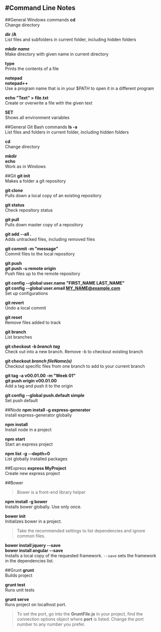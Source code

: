 #Command Line Notes
-----------

##General Windows commands
**cd**  
Change directory

**dir /A**  
List files and subfolders in current folder, including hidden folders

**mkdir *name***  
Make directory with given name in current directory

**type**  
Prints the contents of a file

**notepad**  
**notepad++**  
Use a program name that is in your $PATH to open it in a different program

**echo "Text" > file.txt**  
Create or overwrite a file with the given text

**SET**  
Shows all environment variables

##General Git Bash commands
**ls -a**  
List files and folders in current folder, including hidden folders

**cd**  
Change directory

**mkdir**  
**echo**  
Work as in Windows


##Git
**git init**  
Makes a folder a git repository

**git clone**  
Pulls down a local copy of an existing repository

**git status**  
Check repository status

**git pull**  
Pulls down master copy of a repository

**git add --all .**  
Adds untracked files, including removed files

**git commit -m "message"**  
Commit files to the local repository

**git push**  
**git push -u remote origin**  
Push files up to the remote repository

**git config --global user.name "FIRST_NAME LAST_NAME"**  
**git config --global user.email MY_NAME@example.com**  
Set up configurations

**git revert**  
Undo a local commit

**git reset**   
Remove files added to track

**git branch**  
List branches

**git checkout -b *branch* *tag***  
Check out into a new branch. Remove -b to checkout existing branch  

**git checkout *branch* *fileName(s)***  
Checkout specific files from one branch to add to your current branch

**git tag -a v00.01.00 -m "Week 01"**  
**git push origin v00.01.00**  
Add a tag and push it to the origin

**git config --global push.default simple**  
Set push default

##Node
**npm install -g express-generator**  
install express-generator globally

**npm install**  
Install node in a project

**npm start**   
Start an express project

**npm list -g --depth=0**  
List globally installed packages

##Express
**express MyProject**  
Create new express project

##Bower
>Bower is a front-end library helper


**npm install -g bower**  
Installs bower globally. Use only once.  

**bower init**  
Initializes bower in a project.
>Take the recommended settings to list dependencies and ignore common files.

**bower install jquery --save**  
**bower install angular --save**  
Installs a local copy of the requested framework. `--save` sets the framework in the dependencies list.

##Grunt
**grunt**  
Builds project

**grunt test**  
Runs unit tests

**grunt serve**  
Runs project on localhost port.  

> To set the port, go into the **GruntFile.js** in your project, find the connection options object where **port** is listed. Change the port number to any number you prefer.